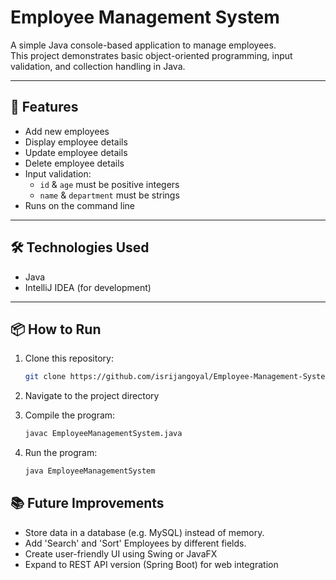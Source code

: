 # Employee Management System

A simple Java console-based application to manage employees.  
This project demonstrates basic object-oriented programming, input validation, and collection handling in Java.  

---

## 🚀 Features
- Add new employees  
- Display employee details
- Update employee details
- Delete employee details
- Input validation:  
  - `id` & `age` must be positive integers  
  - `name` & `department` must be strings  
- Runs on the command line  

---

## 🛠️ Technologies Used
- Java  
- IntelliJ IDEA (for development)  

---

## 📦 How to Run
1. Clone this repository:
   ```bash
   git clone https://github.com/isrijangoyal/Employee-Management-System.git

2. Navigate to the project directory
   
3. Compile the program:
   ```bash
   javac EmployeeManagementSystem.java

4. Run the program:
   ```bash
   java EmployeeManagementSystem

## 📚 Future Improvements
- Store data in a database (e.g. MySQL) instead of memory.
- Add 'Search' and 'Sort' Employees by different fields.
- Create user-friendly UI using Swing or JavaFX
- Expand to REST API version (Spring Boot) for web integration


